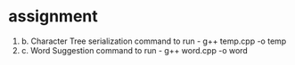 # assignment
1. b. Character Tree serialization
            command to run - g++ temp.cpp -o temp
1. c. Word Suggestion
            command to run - g++ word.cpp -o word
